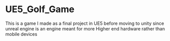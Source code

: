 # UE5_Golf_Game
This is a game I made as a final project in UE5 before moving to unity since unreal engine is an engine meant for more Higher end hardware rather than mobile devices
